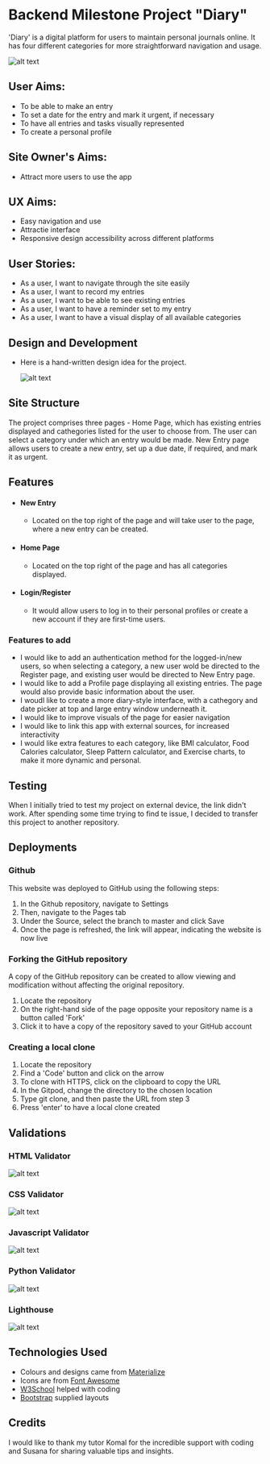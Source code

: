 # Backend Milestone Project "Diary"

'Diary' is a digital platform for users to maintain personal journals online. It has four different categories for more straightforward navigation and usage.

 ![alt text](https://github.com/hh859/online-diary/blob/main/static/images/front-page.png)

## User Aims:
 - To be able to make an entry
 - To set a date for the entry and mark it urgent, if necessary
 - To have all entries and tasks visually represented
 - To create a personal profile

## Site Owner's Aims:
 - Attract more users to use the app

## UX Aims:
 - Easy navigation and use
 - Attractie interface
 - Responsive design accessibility across different platforms

## User Stories:
 - As a user, I want to navigate through the site easily
 - As a user, I want to record my entries
 - As a user, I want to be able to see existing entries
 - As a user, I want to have a reminder set to my entry 
 - As a user, I want to have a visual display of all available categories 


## Design and Development 
- Here is a hand-written design idea for the project.
  
  ![alt text](https://github.com/hh859/online-diary/blob/main/static/images/layout-design.jpeg)

## Site Structure 
The project comprises three pages - Home Page, which has existing entries displayed and cathegories listed for the user to choose from. The user can select a category under which an entry would be made. New Entry page allows users to create a new entry, set up a due date, if required, and mark it as urgent.

## Features
- #### New Entry
  - Located on the top right of the page and will take user to the page, where a new entry can be created.

- #### Home Page
  - Located on the top right of the page and has all categories displayed.

- #### Login/Register
  - It would allow users to log in to their personal profiles or create a new account if they are first-time users.
  
### Features to add  
- I would like to add an authentication method for the logged-in/new users, so when selecting a category, a new user wold be directed to the Register page, and existing user would be directed to New Entry page.
- I would like to add a Profile page displaying all existing entries. The page would also provide basic information about the user.
- I woudl like to create a more diary-style interface, with a cathegory and date picker at top and large entry window underneath it.
- I would like to improve visuals of the page for easier navigation
- I would like to link this app with external sources, for increased interactivity
- I would like extra features to each category, like BMI calculator, Food Calories calculator, Sleep Pattern calculator, and Exercise charts, to make it more dynamic and personal. 

## Testing 
When I initially tried to test my project on external device, the link didn't work. After spending some time trying to find te issue, I decided to transfer this project to another repository. 

## Deployments 
### Github 
This website was deployed to GitHub using the following steps:
1. In the Github repository, navigate to Settings
2. Then, navigate to the Pages tab 
3. Under the Source, select the branch to master and click Save
4. Once the page is refreshed, the link will appear, indicating the website is now live

### Forking the GitHub repository 
A copy of the GitHub repository can be created to allow viewing and modification without affecting the original repository.
1. Locate the repository
2. On the right-hand side of the page opposite your repository name is a button called 'Fork'
3. Click it to have a copy of the repository saved to your GitHub account

### Creating a local clone 
1. Locate the repository
2. Find a 'Code' button and click on the arrow 
3. To clone with HTTPS, click on the clipboard to copy the URL
4. In the Gitpod, change the directory to the chosen location
5. Type git clone, and then paste the URL from step 3
6. Press 'enter' to have a local clone created

## Validations
### HTML Validator 
 ![alt text](https://github.com/hh859/online-diary/blob/main/static/images/html-validator.png)

### CSS Validator 
 ![alt text](https://github.com/hh859/online-diary/blob/main/static/images/css-validator.png)

### Javascript Validator 
 ![alt text](https://github.com/hh859/online-diary/blob/main/static/images/js-validator.png)

### Python Validator 
 ![alt text](https://github.com/hh859/online-diary/blob/main/static/images/python-validator.png)

### Lighthouse 
 ![alt text](https://github.com/hh859/online-diary/blob/main/static/images/lighthouse.png)

## Technologies Used 
- Colours and designs came from [Materialize](https://materializecss.com)
- Icons are from [Font Awesome](https://fontawesome.com)
- [W3School](https://www.w3schools.com) helped with coding
- [Bootstrap](https://getbootstrap.com) supplied layouts 

## Credits 
I would like to thank my tutor Komal for the incredible support with coding and Susana for sharing valuable tips and insights.
